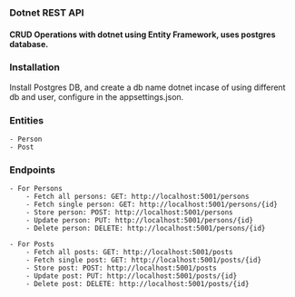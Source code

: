 ### Dotnet REST API
#### CRUD Operations with dotnet using Entity Framework, uses postgres database.

### Installation
<p>Install Postgres DB, and create a db name dotnet incase of using different db and user, configure in the appsettings.json.</p>


### Entities
    - Person
    - Post

### Endpoints
    - For Persons
        - Fetch all persons: GET: http://localhost:5001/persons
        - Fetch single person: GET: http://localhost:5001/persons/{id}
        - Store person: POST: http://localhost:5001/persons
        - Update person: PUT: http://localhost:5001/persons/{id}
        - Delete person: DELETE: http://localhost:5001/persons/{id}

    - For Posts
        - Fetch all posts: GET: http://localhost:5001/posts
        - Fetch single post: GET: http://localhost:5001/posts/{id}
        - Store post: POST: http://localhost:5001/posts
        - Update post: PUT: http://localhost:5001/posts/{id}
        - Delete post: DELETE: http://localhost:5001/posts/{id}
        